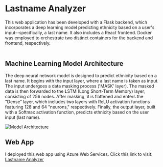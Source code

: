 # Lastname Analyzer

This web application has been developed with a Flask backend, which incorporates a deep learning model predicting ethnicity based on a user's input--specifically, a last name. It also includes a React frontend. Docker was employed to orchestrate two distinct containers for the backend and frontend, respectively.
<br>
<br>
## Machine Learning Model Architecture
The deep neural network model is designed to predict ethnicity based on a last name. It begins with the input layer, where a last name is taken as input. The input undergoes a data masking process ('MASK' layer). The masked data is then forwarded to the LSTM (Long Short-Term Memory) layer, consisting of 256 nodes. After masking, it is flattened and enters the "Dense" layer, which includes two layers with ReLU activation functions featuring 128 and 64 "neurons," respectively. Finally, the output layer, built with a Softmax activation function, predicts ethnicity based on the user input (last name).

![Model Architecture](https://github.com/morgan-park/docker-lastname-analyzer/assets/94096127/27ae3cf7-a498-4644-bec8-6c51d2fe326e)

## Web App
I deployed this web app using Azure Web Services. Click this link to visit: [Lastname Analyzer](https://black-mushroom-0e59c6310.4.azurestaticapps.net/)
